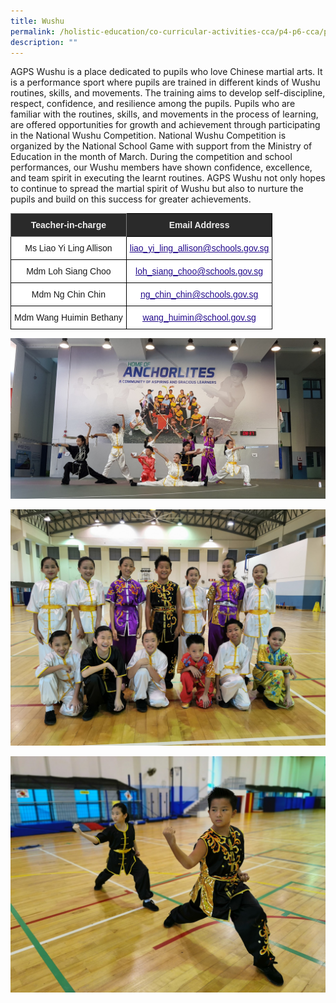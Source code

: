 ```yaml
---
title: Wushu
permalink: /holistic-education/co-curricular-activities-cca/p4-p6-cca/physical/wushu/
description: ""
---
```

AGPS Wushu is a place dedicated to pupils who love Chinese martial arts. It is a performance sport where pupils are trained in different kinds of Wushu routines, skills, and movements. The training aims to develop self-discipline, respect, confidence, and resilience among the pupils. Pupils who are familiar with the routines, skills, and movements in the process of learning, are offered opportunities for growth and achievement through participating in the National Wushu Competition. National Wushu Competition is organized by the National School Game with support from the Ministry of Education in the month of March. During the competition and school performances, our Wushu members have shown confidence, excellence, and team spirit in executing the learnt routines. AGPS Wushu not only hopes to continue to spread the martial spirit of Wushu but also to nurture the pupils and build on this success for greater achievements.

<style type="text/css">
.tg  {border-collapse:collapse;border-spacing:0;}
.tg td{border-color:black;border-style:solid;border-width:1px;font-family:Arial, sans-serif;font-size:14px;
  overflow:hidden;padding:10px 5px;word-break:normal;}
.tg th{border-color:black;border-style:solid;border-width:1px;font-family:Arial, sans-serif;font-size:14px;
  font-weight:normal;overflow:hidden;padding:10px 5px;word-break:normal;}
.tg .tg-2705{background-color:#2A2A2A;color:#EEE;font-weight:bold;text-align:center;vertical-align:middle}
.tg .tg-8zvm{background-color:#2A2A2A;border-color:inherit;color:#EEE;font-weight:bold;text-align:center;vertical-align:middle}
.tg .tg-f4yw{background-color:#FFF;text-align:center;vertical-align:middle}
.tg .tg-0pyt{background-color:#FFF;color:#21088A;font-weight:bold;text-align:center;text-decoration:underline;vertical-align:top}
</style>
<table class="tg">
<thead>
  <tr>
    <th class="tg-8zvm"><span style="color:#EEE;background-color:#2A2A2A">Teacher-in-charge</span></th>
    <th class="tg-2705"><span style="color:#EEE;background-color:#2A2A2A">Email Address</span></th>
  </tr>
</thead>
<tbody>
  <tr>
    <td class="tg-f4yw">Ms Liao Yi Ling Allison</td>
    <td class="tg-0pyt"><a href="mailto:liao_yi_ling_allison@schools.gov.sg"><span style="font-weight:500;text-decoration:underline;color:#21088A">liao_yi_ling_allison@schools.gov.sg</span></a></td>
  </tr>
  <tr>
    <td class="tg-f4yw">Mdm Loh Siang Choo</td>
    <td class="tg-0pyt"><a href="mailto:loh_siang_choo@schools.gov.sg"><span style="font-weight:500;text-decoration:underline;color:#21088A">loh_siang_choo@schools.gov.sg</span></a></td>
  </tr>
  <tr>
    <td class="tg-f4yw">Mdm Ng Chin Chin<br></td>
    <td class="tg-0pyt"><a href="mailto:ng_chin_chin@schools.gov.sg"><span style="font-weight:500;text-decoration:underline;color:#21088A">ng_chin_chin@schools.gov.sg</span></a><br></td>
  </tr>
  <tr>
    <td class="tg-f4yw">Mdm Wang Huimin Bethany<br></td>
    <td class="tg-0pyt"><a href="mailto:wang_huimin@school.gov.sg"><span style="font-weight:500;text-decoration:underline;color:#21088A">wang_huimin@school.gov.sg</span></a></td>
  </tr>
</tbody>
</table>

![Wushu](/images/CCA/Physical/Wushu/Wushu.jpg)

![Wushu](/images/CCA/Physical/Wushu/Wushu2.jpg)

![Wushu](/images/CCA/Physical/Wushu/Wushu3.jpg)